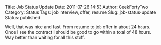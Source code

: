 Title: Job Status Update
Date: 2011-07-26 14:53
Author: GeekFortyTwo
Category: Status
Tags: job interview, offer, resume
Slug: job-status-update
Status: published

Well, that was nice and fast. From resume to job offer in about 24
hours. Once I see the contract I should be good to go within a total of
48 hours. Way better than waiting for all this stuff.
